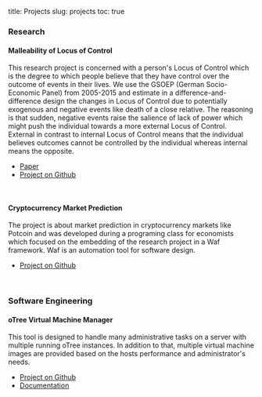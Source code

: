 title: Projects
slug: projects
toc: true

### Research

#### Malleability of Locus of Control

This research project is concerned with a person's Locus of Control which is
the degree to which people believe that they have control over the outcome of
events in their lives. We use the GSOEP (German Socio-Economic Panel) from
2005-2015 and estimate in a difference-and-difference design the changes in
Locus of Control due to potentially exogenous and negative events like death of
a close relative. The reasoning is that sudden, negative events raise the
salience of lack of power which might push the individual towards a more
external Locus of Control. External in contrast to internal Locus of Control
means that the individual believes outcomes cannot be controlled by the
individual whereas internal means the opposite.

- [Paper](https://github.com/tobiasraabe/loc/paper.pdf)
- [Project on Github](https://github.com/tobiasraabe/loc)

<br>

#### Cryptocurrency Market Prediction

The project is about market prediction in cryptocurrency markets like Potcoin
and was developed during a programing class for economists which focused on the
embedding of the research project in a Waf framework. Waf is an automation tool
for software design.

- [Project on Github](https://github.com/tobiasraabe/crypto)

<br>

### Software Engineering

#### oTree Virtual Machine Manager

This tool is designed to handle many administrative tasks on a server with
multiple running oTree instances. In addition to that, multiple virtual machine
images are provided based on the hosts performance and administrator's needs.

- [Project on Github](https://github.com/tobiasraabe/otree_virtual_machine_manager)
- [Documentation](https://otree-virtual-machine-manager.readthedocs.io)
